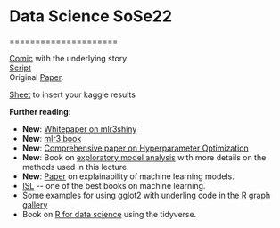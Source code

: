 # Data Science SoSe22
=====================

[Comic](https://betaandbit.github.io/RML/) with the underlying story.\
[Script](https://htmlpreview.github.io/?https://raw.githubusercontent.com/MI2DataLab/ResponsibleML-UseR2021/main/modelsXAI.html)\
Original [Paper](https://doi.org/10.1080/01605682.2021.1922098).

[Sheet](https://docs.google.com/spreadsheets/d/1O3Ft7GbJ1hqPAjUR4bQ16ahWxeK0VXxL3B9XckXXo4w/edit?usp=sharing) to insert your kaggle results

**Further reading**:
- **New**: [Whitepaper on mlr3shiny](https://www.ki-mv.de/whitepaper-serie/)
- **New**: [mlr3 book](https://mlr3book.mlr-org.com/index.html)
- **New**: [Comprehensive paper on Hyperparameter Optimization](https://arxiv.org/abs/2107.05847)
- **New**: Book on [exploratory model analysis](https://ema.drwhy.ai/) with more details on the methods used in this lecture.
- **New**: [Paper](https://arxiv.org/abs/1910.13376) on explainability of machine learning models. 
- [ISL](https://www.statlearning.com/)  -- one of the best books on machine learning.
- Some examples for using gglot2 with underling code in the [R graph gallery](https://r-graph-gallery.com/ggplot2-package.html)
- Book on [R for data science](https://r4ds.had.co.nz/) using the tidyverse.


